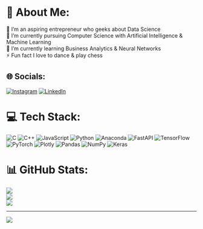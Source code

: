 # 💫 About Me:
🔭 I’m an aspiring entrepreneur who geeks about Data Science<br>💬 I’m currently pursuing Computer Science with Artificial Intelligence & Machine Learning<br>🌱 I’m currently learning Business Analytics & Neural Networks<br>⚡ Fun fact I love to dance & play chess


## 🌐 Socials:
[![Instagram](https://img.shields.io/badge/Instagram-%23E4405F.svg?logo=Instagram&logoColor=white)](https://instagram.com/https://www.instagram.com/vaishnavearul/) [![LinkedIn](https://img.shields.io/badge/LinkedIn-%230077B5.svg?logo=linkedin&logoColor=white)](https://www.linkedin.com/in/vaishnave-kv-115b3a1ba/) 

# 💻 Tech Stack:
![C](https://img.shields.io/badge/c-%2300599C.svg?style=for-the-badge&logo=c&logoColor=white) ![C++](https://img.shields.io/badge/c++-%2300599C.svg?style=for-the-badge&logo=c%2B%2B&logoColor=white) ![JavaScript](https://img.shields.io/badge/javascript-%23323330.svg?style=for-the-badge&logo=javascript&logoColor=%23F7DF1E) ![Python](https://img.shields.io/badge/python-3670A0?style=for-the-badge&logo=python&logoColor=ffdd54) ![Anaconda](https://img.shields.io/badge/Anaconda-%2344A833.svg?style=for-the-badge&logo=anaconda&logoColor=white) ![FastAPI](https://img.shields.io/badge/FastAPI-005571?style=for-the-badge&logo=fastapi) ![TensorFlow](https://img.shields.io/badge/TensorFlow-%23FF6F00.svg?style=for-the-badge&logo=TensorFlow&logoColor=white) ![PyTorch](https://img.shields.io/badge/PyTorch-%23EE4C2C.svg?style=for-the-badge&logo=PyTorch&logoColor=white) ![Plotly](https://img.shields.io/badge/Plotly-%233F4F75.svg?style=for-the-badge&logo=plotly&logoColor=white) ![Pandas](https://img.shields.io/badge/pandas-%23150458.svg?style=for-the-badge&logo=pandas&logoColor=white) ![NumPy](https://img.shields.io/badge/numpy-%23013243.svg?style=for-the-badge&logo=numpy&logoColor=white) ![Keras](https://img.shields.io/badge/Keras-%23D00000.svg?style=for-the-badge&logo=Keras&logoColor=white)
# 📊 GitHub Stats:
![](https://github-readme-stats.vercel.app/api?username=vaishnavekv&theme=dracula&hide_border=false&include_all_commits=true&count_private=true)<br/>
![](https://github-readme-streak-stats.herokuapp.com/?user=vaishnavekv&theme=dracula&hide_border=false)<br/>
![](https://github-readme-stats.vercel.app/api/top-langs/?username=vaishnavekv&theme=dracula&hide_border=false&include_all_commits=true&count_private=true&layout=compact)

---
[![](https://visitcount.itsvg.in/api?id=vaishnavekv&icon=0&color=0)](https://visitcount.itsvg.in)

<!-- Proudly created with GPRM ( https://gprm.itsvg.in ) -->
